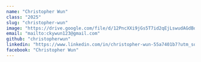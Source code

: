 ```yaml
---
name: "Christopher Wun"
class: "2025"
slug: "christopher-wun"
image: "https://drive.google.com/file/d/12PncXXi9jGs5T7id2qEjLswudAGdBdF1/view?usp=drive_link"
email: "mailto:ckywun123@gmail.com"
github: "christopherwun"
linkedin: "https://www.linkedin.com/in/christopher-wun-55a7401b7?utm_source=share&utm_campaign=share_via&utm_content=profile&utm_medium=ios_app"
facebook: "Christopher Wun"
---
```

